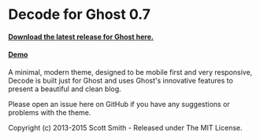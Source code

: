 # Decode for Ghost 0.7
#### [Download the latest release for Ghost here.](https://github.com/ScottSmith95/Decode-for-Ghost/releases/download/0.7.1/decode.zip)

#### [Demo](http://decode-ghost-demo.scotthsmith.com)

A minimal, modern theme, designed to be mobile first and very responsive, Decode is built just for Ghost and uses Ghost's innovative features to present a beautiful and clean blog.

Please open an issue here on GitHub if you have any suggestions or problems with the theme.

Copyright (c) 2013-2015 Scott Smith - Released under The MIT License.
